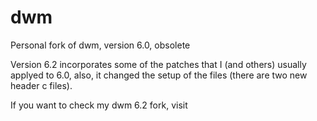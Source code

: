 # dwm
Personal fork of dwm, version 6.0, obsolete

Version 6.2 incorporates some of the patches that I (and others) usually applyed to 6.0, also, it changed the setup of the files (there are two new header c files).

If you want to check my dwm 6.2 fork, visit
